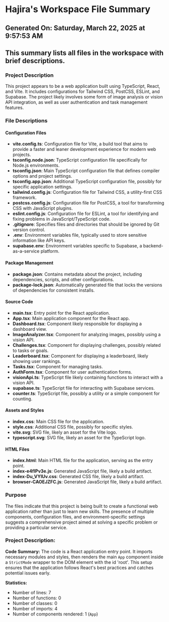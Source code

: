 # Hajira's Workspace File Summary
## Generated On: Saturday, March 22, 2025 at 9:57:53 AM
This summary lists all files in the workspace with brief descriptions.
---
### Project Description
This project appears to be a web application built using TypeScript, React, and Vite. It includes configurations for Tailwind CSS, PostCSS, ESLint, and Supabase. The project likely involves some form of image analysis or vision API integration, as well as user authentication and task management features.

### File Descriptions

#### Configuration Files
- **vite.config.ts**: Configuration file for Vite, a build tool that aims to provide a faster and leaner development experience for modern web projects.
- **tsconfig.node.json**: TypeScript configuration file specifically for Node.js environments.
- **tsconfig.json**: Main TypeScript configuration file that defines compiler options and project settings.
- **tsconfig.app.json**: Additional TypeScript configuration file, possibly for specific application settings.
- **tailwind.config.js**: Configuration file for Tailwind CSS, a utility-first CSS framework.
- **postcss.config.js**: Configuration file for PostCSS, a tool for transforming CSS with JavaScript plugins.
- **eslint.config.js**: Configuration file for ESLint, a tool for identifying and fixing problems in JavaScript/TypeScript code.
- **.gitignore**: Specifies files and directories that should be ignored by Git version control.
- **.env**: Environment variables file, typically used to store sensitive information like API keys.
- **supabase.env**: Environment variables specific to Supabase, a backend-as-a-service platform.

#### Package Management
- **package.json**: Contains metadata about the project, including dependencies, scripts, and other configurations.
- **package-lock.json**: Automatically generated file that locks the versions of dependencies for consistent installs.

#### Source Code
- **main.tsx**: Entry point for the React application.
- **App.tsx**: Main application component for the React app.
- **Dashboard.tsx**: Component likely responsible for displaying a dashboard view.
- **ImageAnalyzer.tsx**: Component for analyzing images, possibly using a vision API.
- **Challenges.tsx**: Component for displaying challenges, possibly related to tasks or goals.
- **Leaderboard.tsx**: Component for displaying a leaderboard, likely showing user rankings.
- **Tasks.tsx**: Component for managing tasks.
- **AuthForm.tsx**: Component for user authentication forms.
- **visionApi.ts**: TypeScript file likely containing functions to interact with a vision API.
- **supabase.ts**: TypeScript file for interacting with Supabase services.
- **counter.ts**: TypeScript file, possibly a utility or a simple component for counting.

#### Assets and Styles
- **index.css**: Main CSS file for the application.
- **style.css**: Additional CSS file, possibly for specific styles.
- **vite.svg**: SVG file, likely an asset for the Vite logo.
- **typescript.svg**: SVG file, likely an asset for the TypeScript logo.

#### HTML Files
- **index.html**: Main HTML file for the application, serving as the entry point.
- **index-e4fIPv3e.js**: Generated JavaScript file, likely a build artifact.
- **index-Du_VYlUv.css**: Generated CSS file, likely a build artifact.
- **browser-CAOEJZFC.js**: Generated JavaScript file, likely a build artifact.

### Purpose
The files indicate that this project is being built to create a functional web application rather than just to learn new skills. The presence of multiple components, configuration files, and environment-specific settings suggests a comprehensive project aimed at solving a specific problem or providing a particular service. 
### Project Description:
 **Code Summary:**
The code is a React application entry point. It imports necessary modules and styles, then renders the main `App` component inside a `StrictMode` wrapper to the DOM element with the id 'root'. This setup ensures that the application follows React's best practices and catches potential issues early.

**Statistics:**
- Number of lines: 7
- Number of functions: 0
- Number of classes: 0
- Number of imports: 4
- Number of components rendered: 1 (`App`)
